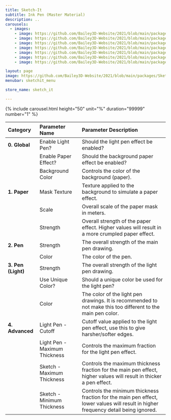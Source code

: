```yaml
---
title: Sketch-It
subtitle: Ink Pen (Master Material)
description: ..
carousels:
  - images: 
    - image: https://github.com/Bailey3D-Website/2021/blob/main/packages/SketchIt/renders/Pen/InkPen_Trove.jpeg?raw=true
    - image: https://github.com/Bailey3D-Website/2021/blob/main/packages/SketchIt/renders/Pen/ByroPen_Trove.jpeg?raw=true
    - image: https://github.com/Bailey3D-Website/2021/blob/main/packages/SketchIt/renders/Pen/ByroPen_Vice.jpeg?raw=true
    - image: https://github.com/Bailey3D-Website/2021/blob/main/packages/SketchIt/renders/Pen/GelPen_Trove.jpeg?raw=true
    - image: https://github.com/Bailey3D-Website/2021/blob/main/packages/SketchIt/renders/Pen/GelPen_Vice.jpeg?raw=true
    - image: https://github.com/Bailey3D-Website/2021/blob/main/packages/SketchIt/renders/Pen/InkPen_Rift.jpeg?raw=true
    - image: https://github.com/Bailey3D-Website/2021/blob/main/packages/SketchIt/renders/Pen/InkPen_Vice.jpeg?raw=true

layout: page
image: https://github.com/Bailey3D-Website/2021/blob/main/packages/SketchIt/banner.png?raw=true
menubar: sketchit_menu

store_name: sketch_it

---
```

{% include carousel.html height="50" unit="%" duration="99999" number="1" %}

|<b>Category</b>|<b>Parameter Name</b>|<b>Parameter Description</b>|
|:---|:---|:---|
|<b>0. Global</b>|Enable Light Pen?|Should the light pen effect be enabled?|
||Enable Paper Effect?|Should the background paper effect be enabled?|
||Background Color|Controls the color of the background (paper).|
|<b>1. Paper</b>|Mask Texture|Texture applied to the background to simulate a paper effect.|
||Scale|Overall scale of the paper mask in meters.|
||Strength|Overall strength of the paper effect. Higher values will result in a more crumpled paper effect.|
|<b>2. Pen</b>|Strength|The overall strength of the main pen drawing.|
||Color|The color of the pen.|
|<b>3. Pen (Light)</b>|Strength|The overall strength of the light pen drawing.|
||Use Unique Color?|Should a unique color be used for the light pen?|
||Color|The color of the light pen drawings. It is recommended to not make this too different to the main pen color.|
|<b>4. Advanced</b>|Light Pen - Cutoff|Cutoff value applied to the light pen effect, use this to give harsher/softer edges.|
||Light Pen - Maximum Thickness|Controls the maximum fraction for the light pen effect.|
||Sketch - Maximum Thickness|Controls the maximum thickness fraction for the main pen effect, higher values will result in thicker a pen effect.|
||Sketch - Minimum Thickness|Controls the minimum thickness fraction for the main pen effect, lower values will result in higher frequency detail being ignored.|
